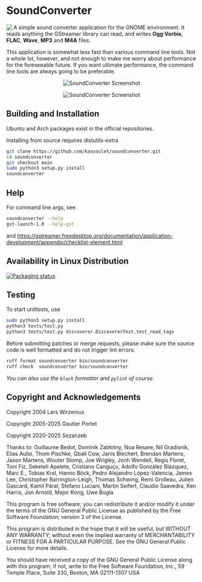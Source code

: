 # SoundConverter

<img align="left" src="data/soundconverter.png"> A simple sound converter
application for the GNOME environment. It reads anything the GStreamer library can
read, and writes **Ogg Vorbis**, **FLAC**, **Wave**, **MP3** and **M4A** files.

This application is somewhat less fast than various command line tools.
Not a whole lot, however, and not enough to make me worry about
performance for the foreseeable future. If you want ultimate
performance, the command line tools are always going to be preferable.

<p align="center">
    <img src="data/screenshot.png" alt="SoundConverter Screenshot"/>
</p>

<p align="center">
    <img src="data/screenshot_batch.png" alt="SoundConverter Screenshot"/>
</p>

## Building and Installation

Ubuntu and Arch packages exist in the official repositories.

Installing from source requires distutils-extra

```bash
git clone https://github.com/kassoulet/soundconverter.git
cd soundconverter
git checkout main
sudo python3 setup.py install
soundconverter
```

## Help

For command line args, see

```bash
soundconverter --help
gst-launch-1.0 --help-gst
```

and https://gstreamer.freedesktop.org/documentation/application-development/appendix/checklist-element.html


## Availability in Linux Distribution
[![Packaging status](https://repology.org/badge/vertical-allrepos/soundconverter.svg)](https://repology.org/project/soundconverter/versions)

## Testing

To start unittests, use

```bash
sudo python3 setup.py install
python3 tests/test.py
python3 tests/test.py discoverer.DiscovererTest.test_read_tags
```

Before submitting patches or merge requests, please make sure the source code is well formatted and do not trigger lint errors:

```bash
ruff format soundconverter bin/soundconverter 
ruff check  soundconverter bin/soundconverter 
```

*You can also use the `black` formatter and `pylint` of course.*

## Copyright and Acknowledgements

Copyright 2004 Lars Wirzenius

Copyright 2005-2025 Gautier Portet

Copyright 2020-2025 Sezanzeb


Thanks to: Guillaume Bedot, Dominik Zabłotny, Noa Resare, Nil Gradisnik, Elias Autio, Thom Pischke, Qball Cow, Janis Blechert, Brendan Martens, Jason Martens, Wouter Stomp, Joe Wrigley, Jonh Wendell, Regis Floret, Toni Fiz, Seketeli Apelete, Cristiano Canguçu, Adolfo González Blázquez, Marc E., Tobias Kral, Hanno Böck, Pedro Alejandro López-Valencia, James Lee, Christopher Barrington-Leigh, Thomas Schwing, Remi Grolleau, Julien Gascard, Kamil Páral, Stefano Luciani, Martin Seifert, Claudio Saavedra, Ken Harris, Jon Arnold, Major Kong, Uwe Bugla


This program is free software; you can redistribute it and/or modify it
under the terms of the GNU General Public License as published by the
Free Software Foundation; version 3 of the License.

This program is distributed in the hope that it will be useful, but
WITHOUT ANY WARRANTY; without even the implied warranty of
MERCHANTABILITY or FITNESS FOR A PARTICULAR PURPOSE. See the GNU General
Public License for more details.

You should have received a copy of the GNU General Public License along
with this program; if not, write to the Free Software Foundation, Inc.,
59 Temple Place, Suite 330, Boston, MA 02111-1307 USA

